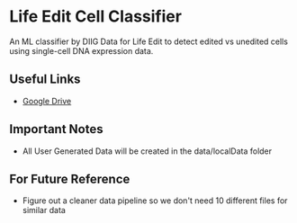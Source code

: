 # Life Edit Cell Classifier
 An ML classifier by DIIG Data for Life Edit to detect edited vs unedited cells using single-cell DNA expression data.

## Useful Links
- [Google Drive](https://drive.google.com/drive/folders/1ohv7aq8I2rCBZCLGXtBFtLMKm3vwiCHX)

## Important Notes
- All User Generated Data will be created in the data/localData folder

## For Future Reference
- Figure out a cleaner data pipeline so we don't need 10 different files for similar data
